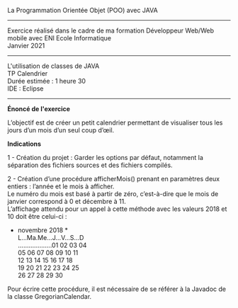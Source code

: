 La Programmation Orientée Objet (POO) avec JAVA   
*******************************************
Exercice réalisé dans le cadre de ma formation Développeur Web/Web mobile avec ENI Ecole Informatique  
Janvier 2021  
*******************************************
L'utilisation de classes de JAVA  
TP Calendrier   
Durée estimée : 1 heure 30   
IDE : Eclipse  
*******************************************
__Énoncé de l'exercice__

L’objectif est de créer un petit calendrier permettant de visualiser tous les jours d’un mois
d’un seul coup d’œil.  

__Indications__  

1 - Création du projet :
Garder les options par défaut, notamment la séparation des fichiers sources et des
fichiers compilés.  

2 - Création d’une procédure afficherMois() prenant en paramètres deux entiers : l’année et le mois à afficher.  
Le numéro du mois est basé à partir de zéro, c’est-à-dire que le mois de janvier correspond à 0 et décembre à 11.   
L’affichage attendu pour un appel à cette méthode avec les valeurs 2018 et 10 doit être celui-ci :  

* novembre 2018 *    
L...Ma.Me...J...V...S...D  
...................01 02 03 04  
05 06 07 08 09 10 11  
12 13 14 15 16 17 18  
19 20 21 22 23 24 25  
26 27 28 29 30  

Pour écrire cette procédure, il est nécessaire de se référer à la Javadoc de la classe
GregorianCalendar.
